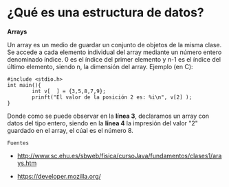 # ¿Qué es una estructura de datos?

**Arrays**

Un array es un medio de guardar un conjunto de objetos de la misma clase. Se accede a cada elemento individual del array mediante un número entero denominado índice. 0 es el índice del primer elemento y n-1 es el índice del último elemento, siendo n, la dimensión del array. Ejemplo (en C):

	#include <stdio.h>
	int main(){
    		int v[  ] = {3,5,8,7,9};
			prinft("El valor de la posición 2 es: %i\n", v[2] );
	}

Donde como se puede observar en la **línea 3**, declaramos un array con datos del tipo entero, siendo en la **línea 4** la impresión del valor "2" guardado en el array, el cúal es el número 8.

`Fuentes`

- http://www.sc.ehu.es/sbweb/fisica/cursoJava/fundamentos/clases1/arays.htm

- https://developer.mozilla.org/
